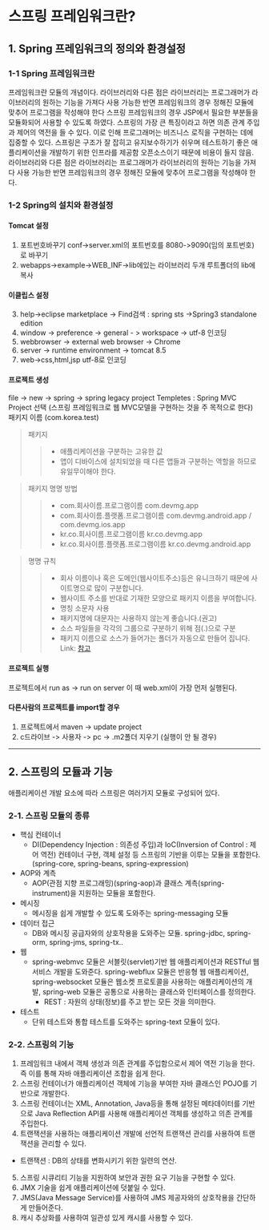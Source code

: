 스프링 프레임워크란?
======================
## 1. Spring 프레임워크의 정의와 환경설정
### 1-1 Spring 프레임워크란
프레임워크란 모듈의 개념이다. 라이브러리와 다른 점은 라이브러리는 프로그래머가 라이브러리의 원하는 기능을 가져다 사용 가능한 반면 프레임워크의 경우 정해진 모듈에 맞추어 프로그램을 작성해야 한다
스프링 프레임워크의 경우 JSP에서 필요한 부분들을 모듈화되어 사용할 수 있도록 하였다. 스프링의 가장 큰 특징이라고 하면 의존 관계 주입과 제어의 역전을 들 수 있다.
이로 인해 프로그래머는 비즈니스 로직을 구현하는 데에 집중할 수 있다.
스프링은 구조가 잘 잡히고 유지보수하기가 쉬우며 테스트하기 좋은 애플리케이션을 개발하기 위한 인프라를 제공함
오픈소스이기 때문에 비용이 들지 않음. 라이브러리와 다른 점은 라이브러리는 프로그래머가 라이브러리의 원하는 기능을 가져다 사용 가능한 반면 프레임워크의 경우 정해진 모듈에 맞추어 프로그램을 작성해야 한다.

### 1-2 Spring의 설치와 환경설정
#### Tomcat 설정
1. 포트번호바꾸기
conf->server.xml의 포트번호를 8080->9090(임의 포트번호)로 바꾸기
    <Connector port="9090" protocol="HTTP/1.1"
               connectionTimeout="20000"
               redirectPort="8443" />
2. webapps->example->WEB_INF->lib에있는 라이브러리 두개 루트폴더의 lib에 복사

#### 이클립스 설정
3. help->eclipse marketplace -> Find검색 : spring sts ->Spring3 standalone edition
4. window -> preference -> general - > workspace -> utf-8 인코딩
5. webbrowser -> external web browser -> Chrome
6. server -> runtime environment -> tomcat 8.5
7. web->css,html,jsp utf-8로 인코딩

#### 프로젝트 생성
file -> new -> spring -> spring legacy project
Templetes : Spring MVC Project 선택 (스프링 프레임워크로 웹 MVC모델을 구현하는 것을 주 목적으로 한다)
패키지 이름 (com.korea.test)

> 패키지
> > - 애플리케이션을 구분하는 고유한 값
> > - 앱이 디바이스에 설치되었을 때 다른 앱들과 구분하는 역할을 하므로 유일무이해야 한다.    

> 패키지 명명 방법
> > - com.회사이름.프로그램이름 com.devmg.app
> > - com.회사이름.플랫폼.프로그램이름 com.devmg.android.app / com.devmg.ios.app 
> > - kr.co.회사이름.프로그램이름 kr.co.devmg.app 
> > - kr.co.회사이름.플랫폼.프로그램이름 kr.co.devmg.android.app    

> 명명 규칙
> > - 회사 이름이나 혹은 도메인(웹사이트주소)등은 유니크하기 때문에 사이트명으로 많이 구분합니다.
> > - 웹사이트 주소를 반대로 기재한 모양으로 패키지 이름을 부여합니다.
> > - 명칭 소문자 사용
> > - 패키지명에 대문자는 사용하지 않는게 좋습니다.(권고)
> > - 소스 파일들을 각각의 그룹으로 구분하기 위해 점(.)으로 구분
> > - 패키지 이름으로 소스가 들어가는 폴더가 자동으로 만들어 집니다.
> > Link: [참고](https://devmg.tistory.com/66, "link")

#### 프로젝트 실행
프로젝트에서 run as -> run on server
이 때 web.xml이 가장 먼저 실행된다.

#### 다른사람의 프로젝트를 import할 경우
1. 프로젝트에서 maven -> update project
2. c드라이브 -> 사용자 -> pc -> .m2폴더 지우기 (실행이 안 될 경우)
<hr>

## 2. 스프링의 모듈과 기능
애플리케이션 개발 요소에 따라 스프링은 여러가지 모듈로 구성되어 있다.
### 2-1. 스프링 모듈의 종류
* 핵심 컨테이너   
  - DI(Dependency Injection : 의존성 주입)과 IoC(Inversion of Control : 제어 역전) 컨테이너 구현, 객체 설정 등 스프링의 기반을 이루는 모듈을 포함한다.
(spring-core, spring-beans, spring-expression)
* AOP와 계측    
  - AOP(관점 지향 프로그래밍)(spring-aop)과 클래스 계측(spring-instrument)을 지원하는 모듈을 포함한다.
* 메시징    
  - 메시징을 쉽게 개발할 수 있도록 도와주는 spring-messaging 모듈
* 데이터 접근    
  - DB와 메시징 공급자와의 상호작용을 도와주는 모듈. spring-jdbc, spring-orm, spring-jms, spring-tx..
* 웹    
  - spring-webmvc 모듈은 서블릿(servlet)기반 웹 애플리케이션과 RESTful 웹 서비스 개발을 도와준다. spring-webflux 모듈은 반응형 웹 애플리케이션, spring-websocket 모듈은 웹소켓 프로토콜을 사용하는 애플리케이션의 개발, spring-web 모듈은 공통으로 사용하는 클래스와 인터페이스를 정의한다.
    + REST : 자원의 상태(정보)를 주고 받는 모든 것을 의미한다.
* 테스트    
  - 단위 테스트와 통합 테스트를 도와주는 spring-text 모듈이 있다.
 
 ### 2-2. 스프링의 기능
 
 1. 프레임워크 내에서 객체 생성과 의존 관계를 주입함으로서 제어 역전 기능을 한다. 즉 이를 통해 자바 애플리케이션 조합을 쉽게 한다.
 2. 스프링 컨테이너가 애플리케이션 객체에 기능을 부여한 자바 클래스인 POJO를 기반으로 개발한다. 
 3. 스프링 컨테이너는 XML, Annotation, Java등을 통해 설정된 메타데이터를 기반으로 Java Reflection API를 사용해 애플리케이션 객체를 생성하고 의존 관계를 주입한다.
 4. 트랜잭션을 사용하는 애플리케이션 개발에 선언적 트랜잭션 관리를 사용하여 트랜잭션을 관리할 수 있다.
  - 트랜잭션 : DB의 상태를 변화시키기 위한 일련의 연산.
 5. 스프링 시큐리티 기능을 지원하여 보안과 권한 요구 기능을 구현할 수 있다.
 6. JMX 기술을 쉽게 애플리케이션에 덧붙일 수 있다.
 7. JMS(Java Message Service)를 사용하여 JMS 제공자와의 상호작용을 간단하게 만들어준다.
 8. 캐시 추상화를 사용하여 일관성 있게 캐시를 사용할 수 있다.








